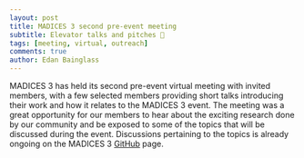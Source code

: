 ```yaml
---
layout: post
title: MADICES 3 second pre-event meeting
subtitle: Elevator talks and pitches 💬
tags: [meeting, virtual, outreach]
comments: true
author: Edan Bainglass
---
```


MADICES 3 has held its second pre-event virtual meeting with invited members, with a few selected members providing short talks introducing their work and how it relates to the MADICES 3 event. The meeting was a great opportunity for our members to hear about the exciting research done by our community and be exposed to some of the topics that will be discussed during the event. Discussions pertaining to the topics is already ongoing on the MADICES 3 [GitHub](https://github.com/MADICES/MADICES-2025/discussions) page.
